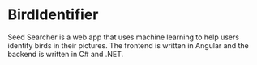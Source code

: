 # BirdIdentifier
Seed Searcher is a web app that uses machine learning to help users identify birds in their pictures. The frontend is written in Angular and the backend is written in C# and .NET.
